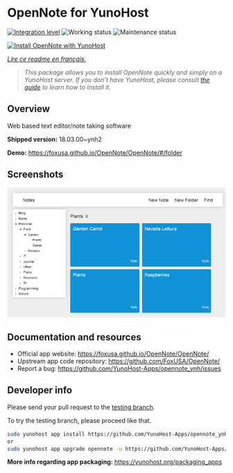 <!--
N.B.: This README was automatically generated by https://github.com/YunoHost/apps/tree/master/tools/README-generator
It shall NOT be edited by hand.
-->

# OpenNote for YunoHost

[![Integration level](https://dash.yunohost.org/integration/opennote.svg)](https://dash.yunohost.org/appci/app/opennote) ![Working status](https://ci-apps.yunohost.org/ci/badges/opennote.status.svg) ![Maintenance status](https://ci-apps.yunohost.org/ci/badges/opennote.maintain.svg)

[![Install OpenNote with YunoHost](https://install-app.yunohost.org/install-with-yunohost.svg)](https://install-app.yunohost.org/?app=opennote)

*[Lire ce readme en français.](./README_fr.md)*

> *This package allows you to install OpenNote quickly and simply on a YunoHost server.
If you don't have YunoHost, please consult [the guide](https://yunohost.org/#/install) to learn how to install it.*

## Overview

Web based text editor/note taking software

**Shipped version:** 18.03.00~ynh2

**Demo:** https://foxusa.github.io/OpenNote/OpenNote/#/folder

## Screenshots

![Screenshot of OpenNote](./doc/screenshots/screenshot.png)

## Documentation and resources

* Official app website: <https://foxusa.github.io/OpenNote/OpenNote/>
* Upstream app code repository: <https://github.com/FoxUSA/OpenNote/>
* Report a bug: <https://github.com/YunoHost-Apps/opennote_ynh/issues>

## Developer info

Please send your pull request to the [testing branch](https://github.com/YunoHost-Apps/opennote_ynh/tree/testing).

To try the testing branch, please proceed like that.

``` bash
sudo yunohost app install https://github.com/YunoHost-Apps/opennote_ynh/tree/testing --debug
or
sudo yunohost app upgrade opennote -u https://github.com/YunoHost-Apps/opennote_ynh/tree/testing --debug
```

**More info regarding app packaging:** <https://yunohost.org/packaging_apps>

